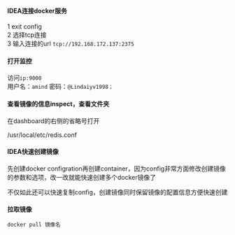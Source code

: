 #### IDEA连接docker服务

1 exit config  
2 选择tcp连接  
3 输入连接的url `tcp://192.168.172.137:2375`

#### 打开监控

访问`ip:9000`  
用户名：`amind` 密码：`@Lindaiyv1998；`

#### 查看镜像的信息inspect，查看文件夹

在dashboard的右侧的省略号打开

/usr/local/etc/redis.conf

#### IDEA快速创建镜像
先创建docker configration再创建container，因为config非常方面修改创建镜像的参数和选项，改一改就能快速创建多个docker镜像了

不仅如此还可以快速复制config，创建镜像同时保留镜像的配置信息方便快速创建

#### 拉取镜像
```dockerfile
docker pull 镜像名
```